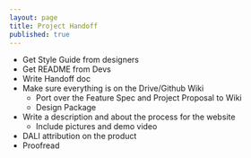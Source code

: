 ```yaml
---
layout: page
title: Project Handoff
published: true
---
```



* Get Style Guide from designers
* Get README from Devs
* Write Handoff doc
* Make sure everything is on the Drive/Github Wiki
    * Port over the Feature Spec and Project Proposal to Wiki
    * Design Package
* Write a description and about the process for the website
    * Include pictures and demo video
* DALI attribution on the product
* Proofread
